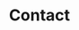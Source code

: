 ---
page_icon: meeting
page_id: contact
page_stylesheet: contact
theme: dark
title: Contact
_fieldset: page
_template: contact
---